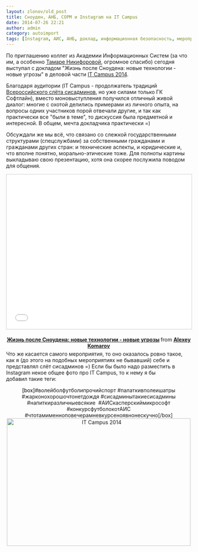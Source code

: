```yaml
---
layout: zlonov/old_post
title: Сноуден, АНБ, СОРМ и Instagram на IT Campus
date: 2014-07-26 22:21
author: admin
category: autoimport
tags: [Instagram, АИС, АНБ, доклад, информационная безопасность, мероприятие, паспорт, презентация, слежка, Сноуден, СОРМ, СОРМ-3, Софтлайн, фестиваль]
---
```

По приглашению коллег из Академии Информационных Систем (за что им, а особенно <a href="https://twitter.com/starina_tommy" target="_blank">Тамаре Никифоровой</a>, огромное спасибо) сегодня выступал с докладом "Жизнь после Сноудена: новые технологии - новые угрозы" в деловой части <a href="http://itcampus.ru/?/ru" target="_blank">IT Campus 2014</a>.

Благодаря аудитории (IT Campus - продолжатель традиций <a href="http://ru.wikipedia.org/wiki/Всероссийский_слёт_системных_администраторов" target="_blank">Всероссийского слёта сисадминов</a>, но уже силами только ГК Софтлайн), вместо моновыступления получился отличный живой диалог: многие с охотой делились примерами из личного опыта, на вопросы одних участников порой отвечали другие, и так как практически все "были в теме", то дискуссия была предметной и интересной. В общем, мечта докладчика практически =)

Обсуждали же мы всё, что связано со слежкой государственными структурами (спецслужбами) за собственными гражданами и гражданами других стран: и технические аспекты, и юридические и, что вполне понятно, морально-этические тоже. Для полноты картины выкладываю свою презентацию, хотя она скорее послужила поводом для общения.
<p style="text-align: center;"><iframe style="border: 1px solid #CCC; border-width: 1px; margin-bottom: 5px; max-width: 100%;" src="//www.slideshare.net/slideshow/embed_code/37386054" width="512" height="421" frameborder="0" marginwidth="0" marginheight="0" scrolling="no" allowfullscreen="allowfullscreen"> </iframe>

<div style="margin-bottom: 5px; text-align: center;"><strong> <a title="Жизнь после Сноудена: новые технологии - новые угрозы" href="https://www.slideshare.net/zlonov/ss-37386054" target="_blank">Жизнь после Сноудена: новые технологии - новые угрозы</a> </strong> from <strong><a href="http://www.slideshare.net/zlonov" target="_blank">Alexey Komarov</a></strong></div>
Что же касается самого мероприятия, то оно оказалось ровно такое, как я (до этого на подобных мероприятиях не бывавший) себе и представлял слёт сисадминов =) Если бы было надо разместить в Instagram некое общее фото про IT Campus, то к нему я бы добавил такие теги:
<p style="text-align: center;"><span style="color: #000000;">[box]</span>#волейболфутболипрочийспорт #палаткивполеишатры #жарконохорошочтонетдождя #сисадминытакиесисадмины #напиткиразличныевсякие  #АИСкасперскиймикрософт #конкурсфутболокотАИС #чтотамименноповечерамневкурсеноявнонескучно[/box]
<a href="/assets/uploads/ITCampus-2014.jpg"><img class="aligncenter wp-image-5659" src="/assets/uploads/ITCampus-2014-300x208.jpg" alt="IT Campus 2014" width="500" height="347" /></a>
